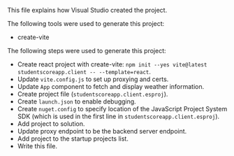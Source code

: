 This file explains how Visual Studio created the project.

The following tools were used to generate this project:
- create-vite

The following steps were used to generate this project:
- Create react project with create-vite: `npm init --yes vite@latest studentscoreapp.client -- --template=react`.
- Update `vite.config.js` to set up proxying and certs.
- Update `App` component to fetch and display weather information.
- Create project file (`studentscoreapp.client.esproj`).
- Create `launch.json` to enable debugging.
- Create `nuget.config` to specify location of the JavaScript Project System SDK (which is used in the first line in `studentscoreapp.client.esproj`).
- Add project to solution.
- Update proxy endpoint to be the backend server endpoint.
- Add project to the startup projects list.
- Write this file.
